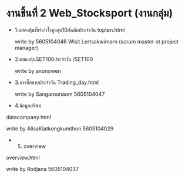 # งานชิ้นที่ 2 Web_Stocksport  (งานกลุ่ม)

+ 1.แสดงหุ้นที่ทำกำไรสูงสุด10อันดับประจำวัน
topten.html  

  write by 5605104046 Wisit Lertsakwimarn (scrum master ot project manager)

+ 2.แสดงหุ้นSET100ประจำวัน
/SET100

  write by anonowen 

+ 3.การซื้อขายประจำวัน 
Trading_day.html 

  write by Sangaroonaom 5605104047
  
+ 4.ข้อมูลบริษท

datacompany.html

 write by  AlisaKiatkongkumthon  5605104029
 
+ 5. overview

overview.html

 write by Rodjana 5605104037


